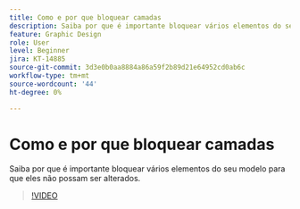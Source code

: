 ```yaml
---
title: Como e por que bloquear camadas
description: Saiba por que é importante bloquear vários elementos do seu modelo para que eles não possam ser alterados
feature: Graphic Design
role: User
level: Beginner
jira: KT-14885
source-git-commit: 3d3e0b0aa8884a86a59f2b89d21e64952cd0ab6c
workflow-type: tm+mt
source-wordcount: '44'
ht-degree: 0%

---
```


# Como e por que bloquear camadas

Saiba por que é importante bloquear vários elementos do seu modelo para que eles não possam ser alterados.

>[!VIDEO](https://video.tv.adobe.com/v/3427095?quality=12&learn=on&hidetitle=true)
